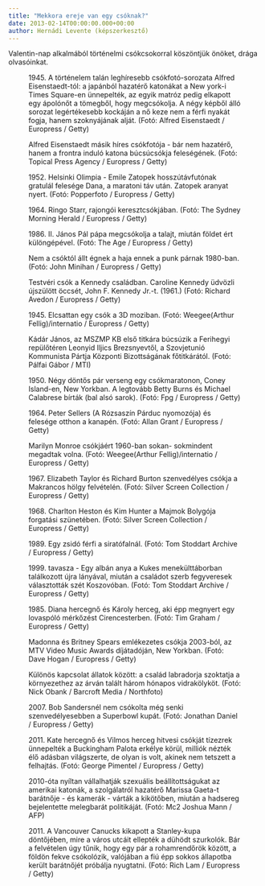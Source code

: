 ```yaml
---
title: "Mekkora ereje van egy csóknak?"
date: 2013-02-14T00:00:00.000+00:00
author: Hernádi Levente (képszerkesztő)
---
```


Valentin-nap alkalmából történelmi csókcsokorral köszöntjük önöket, drága olvasóinkat.

<figure>
<img src="/images/3887218_f7475c308b864fe99a5fea31d3fc0325_wm.jpg" alt="" />
<figcaption>1945. A történelem talán leghíresebb csókfotó-sorozata Alfred Eisenstaedt-tól: a japánból hazatérő katonákat a New york-i Times Square-en ünnepelték, az egyik matróz pedig elkapott egy ápolónőt a tömegből, hogy megcsókolja. A négy képből álló sorozat legértékesebb kockáján a nő keze nem a férfi nyakát fogja, hanem szoknyájának alját. (Fotó: Alfred Eisenstaedt / Europress / Getty)</figcaption>
</figure>

<figure>
<img src="/images/3887438_c03520eb2885516675c30419d0bc06e1_wm.jpg" alt="" />
<figcaption>Alfred Eisenstaedt másik híres csókfotója - bár nem hazatérő, hanem a frontra induló katona búcsúcsókja feleségének. (Fotó: Topical Press Agency / Europress / Getty)</figcaption>
</figure>

<figure>
<img src="/images/3887058_39845805ef3a9282abf72bf904c3d618_wm.jpg" alt="" />
<figcaption>1952. Helsinki Olimpia - Emile Zatopek hosszútávfutónak gratulál felesége Dana, a maratoni táv után. Zatopek aranyat nyert. (Fotó: Popperfoto / Europress / Getty)</figcaption>
</figure>

<figure>
<img src="/images/3887056_f40753c1b2d297977507661fb7e3e575_wm.jpg" alt="" />
<figcaption>1964. Ringo Starr, rajongói keresztcsókjában. (Fotó: The Sydney Morning Herald / Europress / Getty)</figcaption>
</figure>

<figure>
<img src="/images/3887052_b26d42d3d92b89183d026f3d078174f8_wm.jpg" alt="" />
<figcaption>1986. II. János Pál pápa megcsókolja a talajt, miután földet ért különgépével. (Fotó: The Age / Europress / Getty)</figcaption>
</figure>

<figure>
<img src="/images/3887084_068cb218b64de7d4b048220109b31513_wm.jpg" alt="" />
<figcaption>Nem a csóktól állt égnek a haja ennek a punk párnak 1980-ban. (Fotó: John Minihan / Europress / Getty)</figcaption>
</figure>

<figure>
<img src="/images/3887080_dbad171e4871e376c4682f79934d4ad9_wm.jpg" alt="" />
<figcaption>Testvéri csók a Kennedy családban. Caroline Kennedy üdvözli újszülött öccsét, John F. Kennedy Jr.-t. (1961.) (Fotó: Richard Avedon / Europress / Getty)</figcaption>
</figure>

<figure>
<img src="/images/3887078_0991eb9e05ba89cd0562abd7b987190b_wm.jpg" alt="" />
<figcaption>1945. Elcsattan egy csók a 3D moziban. (Fotó: Weegee(Arthur Fellig)/internatio / Europress / Getty)</figcaption>
</figure>

<figure>
<img src="/images/3887088_e40e87691e9d4ac24a14cacbb455ea59_wm.jpg" alt="" />
<figcaption>Kádár János, az MSZMP KB első titkára búcsúzik a Ferihegyi repülőtéren Leonyid Iljics Brezsnyevtől, a Szovjetunió Kommunista Pártja Központi Bizottságának főtitkárától. (Fotó: Pálfai Gábor / MTI)</figcaption>
</figure>

<figure>
<img src="/images/3887060_897052ae464e806107efa5a176c07436_wm.jpg" alt="" />
<figcaption>1950. Négy döntős pár verseng egy csókmaratonon, Coney Island-en, New Yorkban. A legtovább Betty Burns és Michael Calabrese bírták (bal alsó sarok). (Fotó: Fpg / Europress / Getty)</figcaption>
</figure>

<figure>
<img src="/images/3887072_8983c223672c5408afa0d3b212504a8f_wm.jpg" alt="" />
<figcaption>1964. Peter Sellers (A Rózsaszín Párduc nyomozója) és felesége otthon a kanapén. (Fotó: Allan Grant / Europress / Getty)</figcaption>
</figure>

<figure>
<img src="/images/3887082_4696235f5dddb95d39d939dca3588709_wm.jpg" alt="" />
<figcaption>Marilyn Monroe csókjáért 1960-ban sokan- sokmindent megadtak volna. (Fotó: Weegee(Arthur Fellig)/internatio / Europress / Getty)</figcaption>
</figure>

<figure>
<img src="/images/3887050_7bf478e36411a1bbac2f58713998ccfb_wm.jpg" alt="" />
<figcaption>1967. Elizabeth Taylor és Richard Burton szenvedélyes csókja a Makrancos hölgy felvételén. (Fotó: Silver Screen Collection / Europress / Getty)</figcaption>
</figure>

<figure>
<img src="/images/3887054_d6e07f816b8880df9ddf451422c6c204_wm.jpg" alt="" />
<figcaption>1968. Charlton Heston és Kim Hunter a Majmok Bolygója forgatási szünetében. (Fotó: Silver Screen Collection / Europress / Getty)</figcaption>
</figure>

<figure>
<img src="/images/3887046_c7eff42fbeb6560c72aa4f231fecd6c6_wm.jpg" alt="" />
<figcaption>1989. Egy zsidó férfi a siratófalnál. (Fotó: Tom Stoddart Archive / Europress / Getty)</figcaption>
</figure>

<figure>
<img src="/images/3887074_8e6a076e143a60f91bae356b8daaf947_wm.jpg" alt="" />
<figcaption>1999. tavasza - Egy albán anya a Kukes menekülttáborban találkozott újra lányával, miután a családot szerb fegyveresek választották szét Koszovóban. (Fotó: Tom Stoddart Archive / Europress / Getty)</figcaption>
</figure>

<figure>
<img src="/images/3887062_a14140d11c8d13e3486b1c6d51c55b48_wm.jpg" alt="" />
<figcaption>1985. Diana hercegnő és Károly herceg, aki épp megnyert egy lovaspóló mérkőzést Cirencesterben. (Fotó: Tim Graham / Europress / Getty)</figcaption>
</figure>

<figure>
<img src="/images/3887086_2630910483228b846552467b7c0181cc_wm.jpg" alt="" />
<figcaption>Madonna és Britney Spears emlékezetes csókja 2003-ból, az MTV Video Music Awards díjátadóján, New Yorkban. (Fotó: Dave Hogan / Europress / Getty)</figcaption>
</figure>

<figure>
<img src="/images/3887188_4ffab24a7f819a5205e6d2075ffa9552_wm.jpg" alt="" />
<figcaption>Különös kapcsolat állatok között: a család labradorja szoktatja a környezethez az árván talált három hónapos vidrakölyköt. (Fotó: Nick Obank / Barcroft Media / Northfoto)</figcaption>
</figure>

<figure>
<img src="/images/3887458_4b0fa68a77775c5b7004d29301f739bc_wm.jpg" alt="" />
<figcaption>2007. Bob Sandersnél nem csókolta még senki szenvedélyesebben a Superbowl kupát. (Fotó: Jonathan Daniel / Europress / Getty)</figcaption>
</figure>

<figure>
<img src="/images/3887214_76cf2705a43aa549496de16748299816_wm.jpg" alt="" />
<figcaption>2011. Kate hercegnő és Vilmos herceg hitvesi csókját tízezrek ünnepelték a Buckingham Palota erkélye körül, milliók nézték élő adásban világszerte, de olyan is volt, akinek nem tetszett a felhajtás. (Fotó: George Pimentel / Europress / Getty)</figcaption>
</figure>

<figure>
<img src="/images/3887190_927caec9850fd5d4c63213d2a577f38a_wm.jpg" alt="" />
<figcaption>2010-óta nyíltan vállalhatják szexuális beállítottságukat az amerikai katonák, a szolgálatról hazatérő Marissa Gaeta-t barátnője - és kamerák - várták a kikötőben, miután a hadsereg bejelentette melegbarát politikáját. (Fotó: Mc2 Joshua Mann / AFP)</figcaption>
</figure>

<figure>
<img src="/images/3887070_a416b9f913b877e0f7094969a7b28f9a_wm.jpg" alt="" />
<figcaption>2011. A Vancouver Canucks kikapott a Stanley-kupa döntőjében, mire a város utcáit ellepték a dühödt szurkolók. Bár a felvételen úgy tűnik, hogy egy pár a rohamrendőrök között, a földön fekve csókolózik, valójában a fiú épp sokkos állapotba került barátnőjét próbálja nyugtatni. (Fotó: Rich Lam / Europress / Getty)</figcaption>
</figure>
